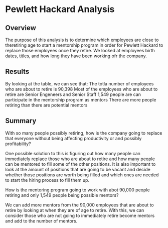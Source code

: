 # Pewlett Hackard Analysis

## Overview

The purpose of this analysis is to determine which employees are close to theretiring age to start a mentorship program in order for Pewlett Hackard to replace those employees once they retire. We looked at employees birth dates, titles, and how long they have been working ofr the company.

## Results 

By looking at the table, we can see that:
The totla number of employees who are about to retire is 90,398
Most of the employees who are about to retire are Senior Engeneers and Senior Staff
1,549 people are can participate in the mentorship program as mentors
There are more people retiring than there are potential mentors

## Summary

With so many people possibly retiring, how is the company going to replace that everyone without being affecting productivity or and possibly profitability?

One possible solution to this is figuring out how many people can immediately replace those who are about to retire and how many people can be mentored to fill some of the other positions. It is also important to look at the amount of positions that are going to be vacant and decide whether those positions are worth being filled and which ones are needed to start the hiring process to fill them up.

How is the mentoring program going to work with abot 90,000 people retiring and only 1,549 people being possible mentors?

We can add more mentors from the 90,000 employees that are about to retire by looking at when they are of age to retire. With this, we can consider those who are not going to immediately retire become mentors and add to the number of mentors.
